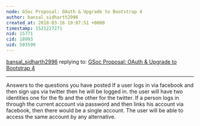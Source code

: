 ```yaml
---
node: GSoc Proposal: OAuth & Upgrade to Bootstrap 4
author: bansal_sidharth2996
created_at: 2018-03-16 19:07:51 +0000
timestamp: 1521227271
nid: 15771
cid: 18993
uid: 503599
---
```




[bansal_sidharth2996](../profile/bansal_sidharth2996) replying to: [GSoc Proposal: OAuth & Upgrade to Bootstrap 4](../notes/bansal_sidharth2996/02-20-2018/gsoc-proposal-oauth-authentication)

----
Answers to the questions you have posted If a user logs in via facebook and then sign ups via twitter then he will be logged in. the user will have two identities one for the fb and the other for the twitter.
If a person logs in through the current account via password and then links his account via facebook, then there would be a single account. The user will be able to access the same account by any alternative.